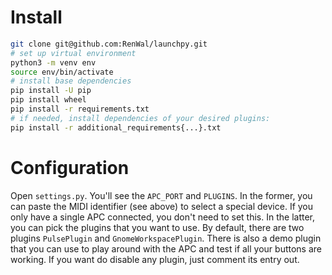 # Install
```sh
git clone git@github.com:RenWal/launchpy.git
# set up virtual environment
python3 -m venv env
source env/bin/activate
# install base dependencies
pip install -U pip
pip install wheel
pip install -r requirements.txt
# if needed, install dependencies of your desired plugins:
pip install -r additional_requirements{...}.txt
```

# Configuration
Open `settings.py`. You'll see the `APC_PORT` and `PLUGINS`. In the
former, you can paste the MIDI identifier (see above) to select a special
device. If you only have a single APC connected, you don't need to set this.
In the latter, you can pick the plugins that you want to use. By default,
there are two plugins `PulsePlugin` and `GnomeWorkspacePlugin`. There is also
a demo plugin that you can use to play around with the APC and test if all
your buttons are working. If you want do disable any plugin, just comment its
entry out.